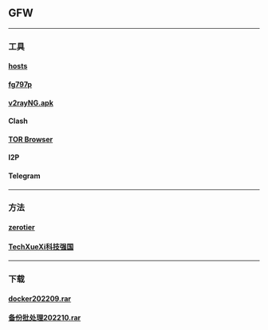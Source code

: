 ## GFW
----------------------------------------------------------------

### 工具

#### [hosts](https://mokk731.github.io/txt/hosts.txt)


#### [fg797p](https://mokk731.github.io/ziprar/win-tools/fg797p.rar)


#### [v2rayNG.apk](https://mokk731.github.io/apk/v2rayNG_v1.6.28_202201.apk)


#### Clash

#### [TOR Browser](https://www.torproject.org/zh-CN/)

#### I2P

#### Telegram

--------------------------------------------------------------------------

### 方法

#### [zerotier](https://mokk731.github.io/md/zerotier)

#### [TechXueXi科技强国](https://mokk731.github.io/md/xxqg)

--------------------------------------------------------------------------

### 下载

#### [docker202209.rar](https://mokk731.github.io/ziprar/docker202209.rar)

#### [备份批处理202210.rar](https://mokk731.github.io/ziprar/备份批处理202210.rar)




